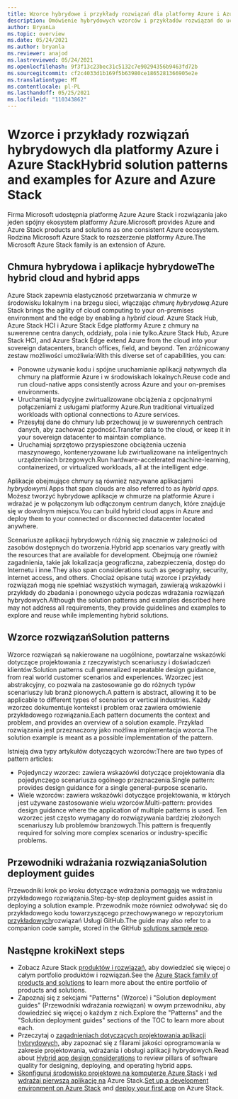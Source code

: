 ```yaml
---
title: Wzorce hybrydowe i przykłady rozwiązań dla platformy Azure i Azure Stack Hub
description: Omówienie hybrydowych wzorców i przykładów rozwiązań do uczenia się i tworzenia rozwiązań hybrydowych na platformie Azure i Azure Stack Hub.
author: BryanLa
ms.topic: overview
ms.date: 05/24/2021
ms.author: bryanla
ms.reviewer: anajod
ms.lastreviewed: 05/24/2021
ms.openlocfilehash: 9f3f13c23bec31c5132c7e90294356b9463fd72b
ms.sourcegitcommit: cf2c4033d1b169f5b63980ce1865281366905e2e
ms.translationtype: MT
ms.contentlocale: pl-PL
ms.lasthandoff: 05/25/2021
ms.locfileid: "110343862"
---
```

# <a name="hybrid-solution-patterns-and-examples-for-azure-and-azure-stack"></a><span data-ttu-id="6c668-103">Wzorce i przykłady rozwiązań hybrydowych dla platformy Azure i Azure Stack</span><span class="sxs-lookup"><span data-stu-id="6c668-103">Hybrid solution patterns and examples for Azure and Azure Stack</span></span>

<span data-ttu-id="6c668-104">Firma Microsoft udostępnia platformę Azure Azure Stack i rozwiązania jako jeden spójny ekosystem platformy Azure.</span><span class="sxs-lookup"><span data-stu-id="6c668-104">Microsoft provides Azure and Azure Stack products and solutions as one consistent Azure ecosystem.</span></span> <span data-ttu-id="6c668-105">Rodzina Microsoft Azure Stack to rozszerzenie platformy Azure.</span><span class="sxs-lookup"><span data-stu-id="6c668-105">The Microsoft Azure Stack family is an extension of Azure.</span></span>

## <a name="the-hybrid-cloud-and-hybrid-apps"></a><span data-ttu-id="6c668-106">Chmura hybrydowa i aplikacje hybrydowe</span><span class="sxs-lookup"><span data-stu-id="6c668-106">The hybrid cloud and hybrid apps</span></span>

<span data-ttu-id="6c668-107">Azure Stack zapewnia elastyczność przetwarzania w chmurze w środowisku lokalnym i na brzegu sieci, włączając *chmurę hybrydową.*</span><span class="sxs-lookup"><span data-stu-id="6c668-107">Azure Stack brings the agility of cloud computing to your on-premises environment and the edge by enabling a *hybrid cloud*.</span></span> <span data-ttu-id="6c668-108">Azure Stack Hub, Azure Stack HCI i Azure Stack Edge platformy Azure z chmury na suwerenne centra danych, oddziały, pola i nie tylko.</span><span class="sxs-lookup"><span data-stu-id="6c668-108">Azure Stack Hub, Azure Stack HCI, and Azure Stack Edge extend Azure from the cloud into your sovereign datacenters, branch offices, field, and beyond.</span></span> <span data-ttu-id="6c668-109">Ten zróżnicowany zestaw możliwości umożliwia:</span><span class="sxs-lookup"><span data-stu-id="6c668-109">With this diverse set of capabilities, you can:</span></span>

- <span data-ttu-id="6c668-110">Ponowne używanie kodu i spójne uruchamianie aplikacji natywnych dla chmury na platformie Azure i w środowiskach lokalnych.</span><span class="sxs-lookup"><span data-stu-id="6c668-110">Reuse code and run cloud-native apps consistently across Azure and your on-premises environments.</span></span>
- <span data-ttu-id="6c668-111">Uruchamiaj tradycyjne zwirtualizowane obciążenia z opcjonalnymi połączeniami z usługami platformy Azure.</span><span class="sxs-lookup"><span data-stu-id="6c668-111">Run traditional virtualized workloads with optional connections to Azure services.</span></span>
- <span data-ttu-id="6c668-112">Przesyłaj dane do chmury lub przechowuj je w suwerennych centrach danych, aby zachować zgodność.</span><span class="sxs-lookup"><span data-stu-id="6c668-112">Transfer data to the cloud, or keep it in your sovereign datacenter to maintain compliance.</span></span>
- <span data-ttu-id="6c668-113">Uruchamiaj sprzętowo przyspieszone obciążenia uczenia maszynowego, konteneryzowane lub zwirtualizowane na inteligentnych urządzeniach brzegowych.</span><span class="sxs-lookup"><span data-stu-id="6c668-113">Run hardware-accelerated machine-learning, containerized, or virtualized workloads, all at the intelligent edge.</span></span>

<span data-ttu-id="6c668-114">Aplikacje obejmujące chmury są również nazywane aplikacjami *hybrydowymi.*</span><span class="sxs-lookup"><span data-stu-id="6c668-114">Apps that span clouds are also referred to as *hybrid apps*.</span></span> <span data-ttu-id="6c668-115">Możesz tworzyć hybrydowe aplikacje w chmurze na platformie Azure i wdrażać je w połączonym lub odłączonym centrum danych, które znajduje się w dowolnym miejscu.</span><span class="sxs-lookup"><span data-stu-id="6c668-115">You can build hybrid cloud apps in Azure and deploy them to your connected or disconnected datacenter located anywhere.</span></span>

<span data-ttu-id="6c668-116">Scenariusze aplikacji hybrydowych różnią się znacznie w zależności od zasobów dostępnych do tworzenia.</span><span class="sxs-lookup"><span data-stu-id="6c668-116">Hybrid app scenarios vary greatly with the resources that are available for development.</span></span> <span data-ttu-id="6c668-117">Obejmują one również zagadnienia, takie jak lokalizacja geograficzna, zabezpieczenia, dostęp do Internetu i inne.</span><span class="sxs-lookup"><span data-stu-id="6c668-117">They also span considerations such as geography, security, internet access, and others.</span></span> <span data-ttu-id="6c668-118">Chociaż opisane tutaj wzorce i przykłady rozwiązań mogą nie spełniać wszystkich wymagań, zawierają wskazówki i przykłady do zbadania i ponownego użycia podczas wdrażania rozwiązań hybrydowych.</span><span class="sxs-lookup"><span data-stu-id="6c668-118">Although the solution patterns and examples described here may not address all requirements, they provide guidelines and examples to explore and reuse while implementing hybrid solutions.</span></span>

## <a name="solution-patterns"></a><span data-ttu-id="6c668-119">Wzorce rozwiązań</span><span class="sxs-lookup"><span data-stu-id="6c668-119">Solution patterns</span></span>

<span data-ttu-id="6c668-120">Wzorce rozwiązań są nakierowane na uogólnione, powtarzalne wskazówki dotyczące projektowania z rzeczywistych scenariuszy i doświadczeń klientów.</span><span class="sxs-lookup"><span data-stu-id="6c668-120">Solution patterns cull generalized repeatable design guidance, from real world customer scenarios and experiences.</span></span> <span data-ttu-id="6c668-121">Wzorzec jest abstrakcyjny, co pozwala na zastosowanie go do różnych typów scenariuszy lub branż pionowych.</span><span class="sxs-lookup"><span data-stu-id="6c668-121">A pattern is abstract, allowing it to be applicable to different types of scenarios or vertical industries.</span></span> <span data-ttu-id="6c668-122">Każdy wzorzec dokumentuje kontekst i problem oraz zawiera omówienie przykładowego rozwiązania.</span><span class="sxs-lookup"><span data-stu-id="6c668-122">Each pattern documents the context and problem, and provides an overview of a solution example.</span></span> <span data-ttu-id="6c668-123">Przykład rozwiązania jest przeznaczony jako możliwa implementacja wzorca.</span><span class="sxs-lookup"><span data-stu-id="6c668-123">The solution example is meant as a possible implementation of the pattern.</span></span>

<span data-ttu-id="6c668-124">Istnieją dwa typy artykułów dotyczących wzorców:</span><span class="sxs-lookup"><span data-stu-id="6c668-124">There are two types of pattern articles:</span></span>

- <span data-ttu-id="6c668-125">Pojedynczy wzorzec: zawiera wskazówki dotyczące projektowania dla pojedynczego scenariusza ogólnego przeznaczenia.</span><span class="sxs-lookup"><span data-stu-id="6c668-125">Single pattern: provides design guidance for a single general-purpose scenario.</span></span>
- <span data-ttu-id="6c668-126">Wiele wzorców: zawiera wskazówki dotyczące projektowania, w których jest używane zastosowanie wielu wzorców.</span><span class="sxs-lookup"><span data-stu-id="6c668-126">Multi-pattern: provides design guidance where the application of multiple patterns is used.</span></span> <span data-ttu-id="6c668-127">Ten wzorzec jest często wymagany do rozwiązywania bardziej złożonych scenariuszy lub problemów branżowych.</span><span class="sxs-lookup"><span data-stu-id="6c668-127">This pattern is frequently required for solving more complex scenarios or industry-specific problems.</span></span>

## <a name="solution-deployment-guides"></a><span data-ttu-id="6c668-128">Przewodniki wdrażania rozwiązania</span><span class="sxs-lookup"><span data-stu-id="6c668-128">Solution deployment guides</span></span>

<span data-ttu-id="6c668-129">Przewodniki krok po kroku dotyczące wdrażania pomagają we wdrażaniu przykładowego rozwiązania.</span><span class="sxs-lookup"><span data-stu-id="6c668-129">Step-by-step deployment guides assist in deploying a solution example.</span></span> <span data-ttu-id="6c668-130">Przewodnik może również odwoływać się do przykładowego kodu towarzyszącego przechowywanego w repozytorium [przykładowych](https://github.com/Azure-Samples/azure-intelligent-edge-patterns)rozwiązań Usługi GitHub.</span><span class="sxs-lookup"><span data-stu-id="6c668-130">The guide may also refer to a companion code sample, stored in the GitHub [solutions sample repo](https://github.com/Azure-Samples/azure-intelligent-edge-patterns).</span></span>

## <a name="next-steps"></a><span data-ttu-id="6c668-131">Następne kroki</span><span class="sxs-lookup"><span data-stu-id="6c668-131">Next steps</span></span>

- <span data-ttu-id="6c668-132">Zobacz Azure Stack [produktów i rozwiązań,](/azure-stack) aby dowiedzieć się więcej o całym portfolio produktów i rozwiązań.</span><span class="sxs-lookup"><span data-stu-id="6c668-132">See the [Azure Stack family of products and solutions](/azure-stack) to learn more about the entire portfolio of products and solutions.</span></span>
- <span data-ttu-id="6c668-133">Zapoznaj się z sekcjami "Patterns" (Wzorce) i "Solution deployment guides" (Przewodniki wdrażania rozwiązań) w owym przewodniku, aby dowiedzieć się więcej o każdym z nich.</span><span class="sxs-lookup"><span data-stu-id="6c668-133">Explore the "Patterns" and the "Solution deployment guides" sections of the TOC to learn more about each.</span></span>
- <span data-ttu-id="6c668-134">Przeczytaj o [zagadnieniach dotyczących projektowania aplikacji hybrydowych,](overview-app-design-considerations.md) aby zapoznać się z filarami jakości oprogramowania w zakresie projektowania, wdrażania i obsługi aplikacji hybrydowych.</span><span class="sxs-lookup"><span data-stu-id="6c668-134">Read about [Hybrid app design considerations](overview-app-design-considerations.md) to review pillars of software quality for designing, deploying, and operating hybrid apps.</span></span>
- <span data-ttu-id="6c668-135">[Skonfiguruj środowisko projektowe na komputerze Azure Stack](/azure-stack/user/azure-stack-dev-start) i [wd wdrażaj pierwszą aplikację na](/azure-stack/user/azure-stack-dev-start-deploy-app) Azure Stack.</span><span class="sxs-lookup"><span data-stu-id="6c668-135">[Set up a development environment on Azure Stack](/azure-stack/user/azure-stack-dev-start) and [deploy your first app](/azure-stack/user/azure-stack-dev-start-deploy-app) on Azure Stack.</span></span>
